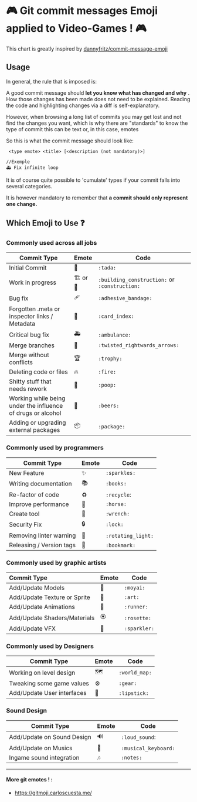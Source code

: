 # 🎮 Git commit messages Emoji applied to Video-Games ! 🎮



This chart is greatly inspired  by [dannyfritz/commit-message-emoji](https://github.com/dannyfritz/commit-message-emoji)



## Usage

In general, the rule that is imposed is:

A good commit message should  **let you know what has changed and why** . How those changes has been made does not need to be explained. Reading the code and highlighting changes via a diff is self-explanatory.

However, when browsing a long list of commits you may get lost and not find the changes you want, which is why there are "standards" to know the type of commit this can be text or, in this case, emotes

So this is what the commit message should look like:

```less
 <type emote> <title> [<description (not mandatory)>]

//Exemple
🚑 Fix infinite loop
```

It is of course quite possible to 'cumulate' types if your commit falls into several categories.

It is however mandatory to remember that **a commit  should only represent one change.** 

## Which Emoji to Use ❓

### Commonly used across all jobs

| Commit Type                                                 | Emote                                     | Code                                              |
| ----------------------------------------------------------- | ----------------------------------------- | ------------------------------------------------- |
| Initial Commit                                              | :tada:                                    | `:tada:`                                          |
| Work in progress                                            | :building_construction: or :construction: | ``:building_construction:`` or ``:construction:`` |
| Bug fix                                                     | 🩹                                         | `:adhesive_bandage:`                              |
| Forgotten .meta or inspector links / Metadata               | :card_index:                              | ``:card_index:``                                  |
| Critical bug fix                                            | :ambulance:                               | `:ambulance:` ​                                    |
| Merge branches                                              | :twisted_rightwards_arrows:               | ``:twisted_rightwards_arrows:``                   |
| Merge without conflicts                                     | 🏆                                         | ``:trophy:``                                      |
| Deleting code or files                                      | :fire:                                    | ``:fire:``                                        |
| Shitty stuff that needs rework                              | 💩                                         | ``:poop:``                                        |
| Working while being under the influence of drugs or alcohol | :beers:                                   | ``:beers:``                                       |
| Adding or upgrading external packages                       | :package:                                 | ``:package:``​                                     |

### Commonly used by programmers

| Commit Type              | Emote            | Code                 |
| ------------------------ | ---------------- | -------------------- |
| New Feature              | :sparkles:       | `:sparkles:`         |
| Writing documentation    | 📚                | ``:books:``          |
| Re-factor of code        | :recycle:        | ``:recycle``:        |
| Improve performance      | :horse:          | ``:horse:``          |
| Create tool              | :wrench:         | ``:wrench:``         |
| Security Fix             | :lock:           | ``:lock:``           |
| Removing linter warning  | :rotating_light: | ``:rotating_light:``​ |
| Releasing / Version tags | :bookmark:       | ``:bookmark:``​       |

### Commonly used by graphic artists

| Commit Type                  | Emote      | Code           |
| :--------------------------- | ---------- | -------------- |
| Add/Update Models            | :moyai:    | ``:moyai:``    |
| Add/Update Texture or Sprite | :art:      | ``:art:``      |
| Add/Update Animations        | :runner:   | ``:runner:``   |
| Add/Update Shaders/Materials | :rosette:  | ``:rosette:``​  |
| Add/Update VFX               | :sparkler: | ``:sparkler:`` |



### Commonly used by Designers

| Commit Type                | Emote       | Code            |
| -------------------------- | ----------- | --------------- |
| Working on level design    | :world_map: | ``:world_map:`` |
| Tweaking some game values  | :gear:      | ``:gear:``      |
| Add/Update User interfaces | :lipstick:  | ``:lipstick:``​  |



### Sound Design

| Commit Type                | Emote              | Code                   |
| -------------------------- | ------------------ | ---------------------- |
| Add/Update on Sound Design | :loud_sound:       | ``:loud_sound``:       |
| Add/Update on Musics       | :musical_keyboard: | ``:musical_keyboard:``​ |
| Ingame sound integration   | :notes:            | ``:notes:``            |





------

#### More git emotes ! : 

- https://gitmoji.carloscuesta.me/

